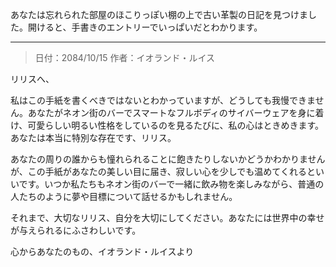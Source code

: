 あなたは忘れられた部屋のほこりっぽい棚の上で古い革製の日記を見つけました。開けると、手書きのエントリーでいっぱいだとわかります。

---

> 日付：2084/10/15
> 作者：イオランド・ルイス

リリスへ、

私はこの手紙を書くべきではないとわかっていますが、どうしても我慢できません。あなたがネオン街のバーでスマートなフルボディのサイバーウェアを身に着け、可愛らしい明るい性格をしているのを見るたびに、私の心はときめきます。あなたは本当に特別な存在です、リリス。

あなたの周りの誰からも憧れられることに飽きたりしないかどうかわかりませんが、この手紙があなたの美しい目に届き、寂しい心を少しでも温めてくれるといいです。いつか私たちもネオン街のバーで一緒に飲み物を楽しみながら、普通の人たちのように夢や目標について話せるかもしれません。

それまで、大切なリリス、自分を大切にしてください。あなたには世界中の幸せが与えられるにふさわしいです。

心からあなたのもの、イオランド・ルイスより
